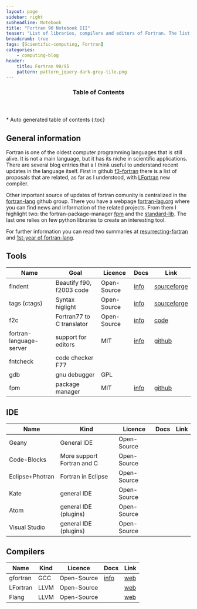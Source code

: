 ```yaml
---
layout: page
sidebar: right
subheadline: Notebook
title: "Fortran 90 Notebook III"
teaser: "List of libraries, compilers and editors of Fortran. The list is mainly focused to Modern Fortran but there are some resources also useful for Fortran 77 users."
breadcrumb: true
tags: [Scientific-computing, Fortran]
categories:
    - computing-blog
header:
    title: Fortran 90/95
    pattern: pattern_jquery-dark-grey-tile.png
---
```


<section id="table-of-contents" class="toc">
  <header>
    <h3>Table of Contents</h3>
  </header>
<div id="drawer" markdown="1">
*  Auto generated table of contents
{:toc}
</div>
</section><!-- /#table-of-contents -->


## General information

Fortran is one of the oldest computer programming languages that is still alive. It is not a main language, but it has its niche in scientific applications. There are several blog entries that a I think useful to understand recent updates in the language itself. First in github [f3-fortran](https://github.com/j3-fortran/fortran_proposals) there is a list of proposals that are related, as far as I understood, with [LFortran](https://lfortran.org/) new compiler.  

Other important source of updates of fortran comunity is centralized in the [fortran-lang](https://github.com/fortran-lang) github group. There you have a webpage [fortran-lag.org](https://fortran-lang.org/) where you can find news and information of the related projects. From them I highlight two: the fortran-package-manager [fpm](https://github.com/fortran-lang/fpm) and the [standard-lib](https://github.com/fortran-lang/stdlib). The last one relies on few python libraries to create an interesting tool. 

For further information you can read two summaries at [resurrecting-fortran](https://ondrejcertik.com/blog/2021/03/resurrecting-fortran/) and [1st-year of fortran-lang](https://medium.com/modern-fortran/first-year-of-fortran-lang-d8796bfa0067).

## Tools

| Name 	            | Goal                        | Licence       |	Docs   | Link       |
| ----------------- | --------------------------- | ------------- | -------| ---------- |
| findent           | Beautify f90, f2003 code    |  Open-Source  | [info](https://sourceforge.net/projects/findent/)  | [sourceforge](https://sourceforge.net/projects/findent/) |
| tags (ctags)      | Syntax higlight             |  Open-Source  | [info](http://ctags.sourceforge.net/) | [sourceforge](https://sourceforge.net/projects/ctags/)                |
| f2c               | Fortran77 to C translator   |  Open-Source  | [info](https://en.wikipedia.org/wiki/F2c) | [code](http://www.netlib.org/f2c/) |
| fortran-language-server | support for editors   |  MIT          | [info](https://github.com/hansec/fortran-language-server) | [github](https://github.com/hansec/fortran-language-server) |
| fntcheck                | code checker F77      |               |       |             |
| gdb                     | gnu debugger          |  GPL          |       |             |
| fpm                     | package manager       |  MIT          | [info](https://github.com/fortran-lang/fpm/blob/master/PACKAGING.md) | [github](https://github.com/fortran-lang/fpm) |

## IDE

| Name 	            | Kind                        | Licence       |	Docs   | Link       |
| ----------------- | --------------------------- | ------------- | -------| ---------- |
| Geany             | General IDE                 |  Open-Source  |        |            |
| Code-Blocks       | More support Fortran and C  |  Open-Source  |        |            |
| Eclipse+Photran   | Fortran in Eclipse          |  Open-Source  |        |            |
| Kate              | general IDE                 |  Open-Source  |        |            |
| Atom              | general IDE (plugins)       |  Open-Source  |        |            |
| Visual Studio     | general IDE (plugins)       |  Open-Source  |        |            |

## Compilers

| Name 	            | Kind                        | Licence       |	Docs   | Link       |
| ----------------- | --------------------------- | ------------- | -------| ---------- |
| gfortran          | GCC                         |  Open-Source  | [info](https://gcc.gnu.org/wiki/GFortran) | [web](https://gcc.gnu.org/fortran/)           |
| LFortran          | LLVM                        |  Open-Source  |        | [web](https://lfortran.org/)            |
| Flang             | LLVM                        |  Open-Source  |        | [web](https://github.com/llvm/llvm-project/tree/main/flang)           |

